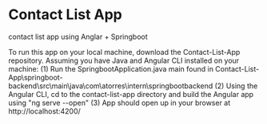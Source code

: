 # Contact List App
 contact list app using Anglar + Springboot

To run this app on your local machine, download the Contact-List-App repository. 
Assuming you have Java and Angular CLI installed on your machine:
(1) Run the SpringbootApplication.java main found in Contact-List-App\springboot-backend\src\main\java\com\atorres\intern\springbootbackend
(2) Using the Angular CLI, cd to the contact-list-app directory and build the Angular app using "ng serve --open"
(3) App should open up in your browser at http://localhost:4200/
